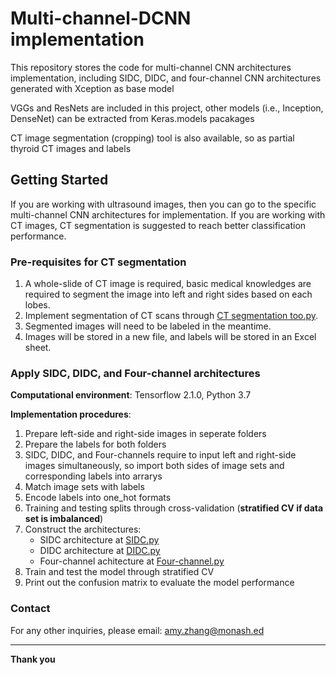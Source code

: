 # Multi-channel-DCNN implementation
This repository stores the code for multi-channel CNN architectures implementation, including SIDC, DIDC, and four-channel CNN architectures generated with Xception as base model

VGGs and ResNets are included in this project, other models (i.e., Inception, DenseNet) can be extracted from Keras.models pacakages

CT image segmentation (cropping) tool is also available, so as partial thyroid CT images and labels

## Getting Started
If you are working with ultrasound images, then you can go to the specific multi-channel CNN architectures for implementation.
If you are working with CT images, CT segmentation is suggested to reach better classification performance.

### Pre-requisites for CT segmentation
1. A whole-slide of CT image is required, basic medical knowledges are required to segment the image into left and right sides based on each lobes.
2. Implement segmentation of CT scans through [CT segmentation too.py](https://github.com/Amyyy-z/Multi-channel-DCNN/blob/Multi-channel-CNN/CT%20segmentation%20tool.py).
3. Segmented images will need to be labeled in the meantime.
4. Images will be stored in a new file, and labels will be stored in an Excel sheet.

### Apply SIDC, DIDC, and Four-channel architectures
**Computational environment**: Tensorflow 2.1.0, Python 3.7

**Implementation procedures**:
1. Prepare left-side and right-side images in seperate folders
2. Prepare the labels for both folders
3. SIDC, DIDC, and Four-channels require to input left and right-side images simultaneously, so import both sides of image sets and corresponding labels into arrarys
4.  Match image sets with labels 
5.  Encode labels into one_hot formats
6.  Training and testing splits through cross-validation (**stratified CV if data set is imbalanced**)
7.  Construct the architectures:
    - SIDC architecture at [SIDC.py](https://github.com/Amyyy-z/Multi-channel-DCNN/blob/Multi-channel-CNN/SIDC.py) 
    - DIDC architecture at [DIDC.py](https://github.com/Amyyy-z/Multi-channel-DCNN/blob/Multi-channel-CNN/DIDC.py) 
    - Four-channel achitecture at [Four-channel.py](https://github.com/Amyyy-z/Multi-channel-DCNN/blob/Multi-channel-CNN/Four-channel.py)
8. Train and test the model through stratified CV
9. Print out the confusion matrix to evaluate the model performance

### Contact
For any other inquiries, please email: amy.zhang@monash.ed

--------------------------------------------------------------------------------------------------------

**Thank you**


